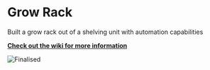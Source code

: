 # Grow Rack
Built a grow rack out of a shelving unit with automation capabilities

**[Check out the wiki for more information](https://github.com/petrepa/Grow-Rack/wiki)**

![Finalised](https://github.com/petrepa/Grow-Rack/blob/main/Images/finalized.png)

